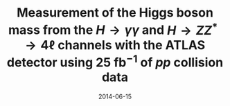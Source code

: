 ---
title: "Measurement of the Higgs boson mass from the $H\\rightarrow \\gamma\\gamma$ and $H \\rightarrow ZZ^{*} \\rightarrow 4\\ell$ channels with the ATLAS detector using 25 fb$^{-1}$ of $pp$ collision data"
date: 2014-06-15
venue: Phys. Rev. D 90 (2014) 052004
link: https://arxiv.org/abs/1406.3827
inspire_id: 1300650
authors: ATLAS Collaboration
bibtex: '@article{ATLAS:2014euz,\n archiveprefix = {arXiv},\n author = {},\n collaboration = {ATLAS},\n doi = {10.1103/PhysRevD.90.052004},\n eprint = {1406.3827},\n journal = {Phys. Rev. D},\n number = {5},\n pages = {052004},\n primaryclass = {hep-ex},\n reportnumber = {CERN-PH-EP-2014-122},\n title = {{Measurement of the Higgs boson mass from the $H\\rightarrow \\gamma\\gamma$ and $H \\rightarrow ZZ^{*} \\rightarrow 4\\ell$ channels with the ATLAS detector using 25 fb$^{-1}$ of $pp$ collision data}},\n volume = {90},\n year = {2014}\n}\n'
---